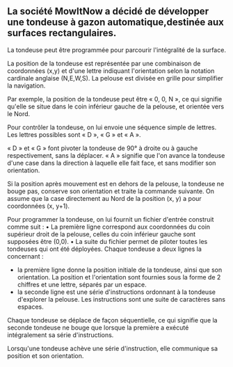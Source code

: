 ## La société MowItNow a décidé de développer une tondeuse à gazon automatique,destinée aux surfaces rectangulaires.

La tondeuse peut être programmée pour parcourir l'intégralité de la surface.

La position de la tondeuse est représentée par une combinaison de coordonnées (x,y) et
d'une lettre indiquant l'orientation selon la notation cardinale anglaise (N,E,W,S). La
pelouse est divisée en grille pour simplifier la navigation.

Par exemple, la position de la tondeuse peut être « 0, 0, N », ce qui signifie qu'elle se
situe dans le coin inférieur gauche de la pelouse, et orientée vers le Nord.

Pour contrôler la tondeuse, on lui envoie une séquence simple de lettres. Les lettres
possibles sont « D », « G » et « A ».

« D » et « G » font pivoter la tondeuse de 90° à droite ou à gauche respectivement, sans la
déplacer. « A » signifie que l'on avance la tondeuse d'une case dans la direction à laquelle
elle fait face, et sans modifier son orientation.

Si la position après mouvement est en dehors de la pelouse, la tondeuse ne bouge pas,
conserve son orientation et traite la commande suivante.
On assume que la case directement au Nord de la position (x, y) a pour coordonnées (x,
y+1).

Pour programmer la tondeuse, on lui fournit un fichier d'entrée construit comme suit :
• La première ligne correspond aux coordonnées du coin supérieur droit de la pelouse,
celles du coin inférieur gauche sont supposées être (0,0).
• La suite du fichier permet de piloter toutes les tondeuses qui ont été déployées.
Chaque tondeuse a deux lignes la concernant :
- la première ligne donne la position initiale de la tondeuse, ainsi que son
orientation. La position et l'orientation sont fournies sous la forme de 2 chiffres
et une lettre, séparés par un espace.
- la seconde ligne est une série d'instructions ordonnant à la tondeuse d'explorer
la pelouse. Les instructions sont une suite de caractères sans espaces.

Chaque tondeuse se déplace de façon séquentielle, ce qui signifie que la seconde
tondeuse ne bouge que lorsque la première a exécuté intégralement sa série
d'instructions.

Lorsqu'une tondeuse achève une série d'instruction, elle communique sa position et son
orientation.
